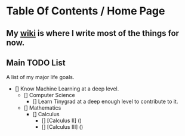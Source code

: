 # Table Of Contents / Home Page

## My [wiki](https://plazma.github.io/wiki/) is where I write most of the things for now.

## Main TODO List
A list of my major life goals.

- [] Know Machine Learning at a deep level.
    - [] Computer Science
        - [] Learn Tinygrad at a deep enough level to contribute to it.
    - [] Mathematics
        - [] Calculus
            - [] [Calculus II] ()
            - [] [Calculus III] ()

